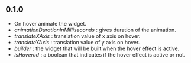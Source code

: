 ## 0.1.0

* On hover animate the widget.
* *animationDurationInMilliseconds* : gives duration of the animation.
* *translateXAxis* : translation value of x axis on hover.
* *translateYAxis* : translation value of y axis on hover.
* *builder* : the widget that will be built when the hover effect is active.
* *isHovered* : a boolean that indicates if the hover effect is active or not.

